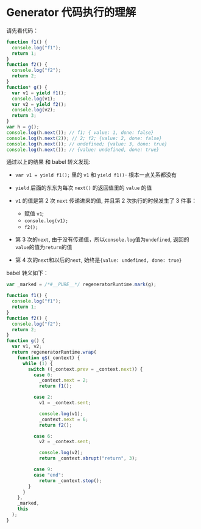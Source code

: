 # Generator 代码执行的理解

请先看代码：

```javascript
function f1() {
  console.log("f1");
  return 1;
}
function f2() {
  console.log("f2");
  return 2;
}
function* g() {
  var v1 = yield f1();
  console.log(v1);
  var v2 = yield f2();
  console.log(v2);
  return 3;
}
var h = g();
console.log(h.next()); // f1; { value: 1, done: false}
console.log(h.next(2)); // 2; f2; {value: 2, done: false}
console.log(h.next()); // undefined; {value: 3, done: true}
console.log(h.next()); // {value: undefined, done: true}
```

通过以上的结果 和 babel 转义发现:

- `var v1 = yield f1();` 里的 `v1` 和 `yield f1()`- 根本一点关系都没有

- `yield` 后面的东东为每次 `next()` 的返回值里的 `value` 的值

- `v1` 的值是第 2 次 `next` 传递进来的值, 并且第 2 次执行的时候发生了 3 件事：

  - 赋值 `v1`;
  - `console.log(v1);`
  - `f2();`

- 第 3 次的`next`, 由于没有传递值，所以`console.log`值为`undefined`, 返回的`value`的值为`return`的值

- 第 4 次的`next`和以后的`next`, 始终是`{value: undefined, done: true}`

babel 转义如下：

```javascript
var _marked = /*#__PURE__*/ regeneratorRuntime.mark(g);

function f1() {
  console.log("f1");
  return 1;
}
function f2() {
  console.log("f2");
  return 2;
}
function g() {
  var v1, v2;
  return regeneratorRuntime.wrap(
    function g$(_context) {
      while (1) {
        switch ((_context.prev = _context.next)) {
          case 0:
            _context.next = 2;
            return f1();

          case 2:
            v1 = _context.sent;

            console.log(v1);
            _context.next = 6;
            return f2();

          case 6:
            v2 = _context.sent;

            console.log(v2);
            return _context.abrupt("return", 3);

          case 9:
          case "end":
            return _context.stop();
        }
      }
    },
    _marked,
    this
  );
}
```
